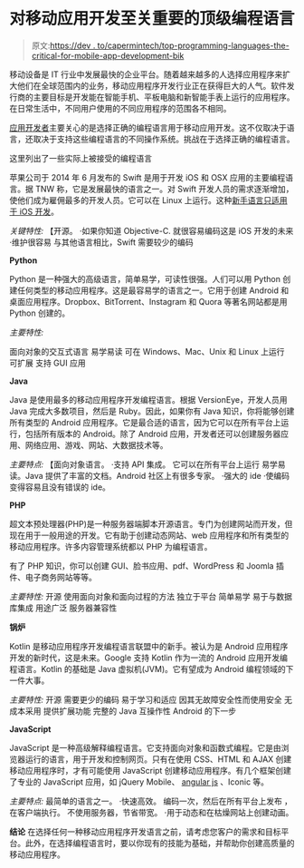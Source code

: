 # 对移动应用开发至关重要的顶级编程语言

> 原文:[https://dev . to/capermintech/top-programming-languages-the-critical-for-mobile-app-development-bik](https://dev.to/caperminttech/top-programming-languages-that-are-crucial-for-mobile-app-development-bik)

移动设备是 IT 行业中发展最快的企业平台。随着越来越多的人选择应用程序来扩大他们在全球范围内的业务，移动应用程序开发行业正在获得巨大的人气。软件发行商的主要目标是开发能在智能手机、平板电脑和新智能手表上运行的应用程序。在日常生活中，不同用户使用的不同应用程序的范围各不相同。

[应用开发者](https://www.capermint.com/app-developers-india/)主要关心的是选择正确的编程语言用于移动应用开发。这不仅取决于语言，还取决于支持这些编程语言的不同操作系统。挑战在于选择正确的编程语言。

这里列出了一些实际上被接受的编程语言

苹果公司于 2014 年 6 月发布的 Swift 是用于开发 iOS 和 OSX 应用的主要编程语言。据 TNW 称，它是发展最快的语言之一。对 Swift 开发人员的需求逐渐增加，使他们成为雇佣最多的开发人员。它可以在 Linux 上运行。这种[新手语言只适用于 iOS 开发](https://www.cso.com.au/blog/cso-bloggers/2017/09/07/ios-app-development-3-upcoming-realities-developers-need-to-be-aware-of/)。

*关键特性:*
【开源。
·如果你知道 Objective-C.
就很容易编码这是 iOS 开发的未来
·维护很容易
与其他语言相比，Swift 需要较少的编码

**Python**

Python 是一种强大的高级语言，简单易学，可读性很强。人们可以用 Python 创建任何类型的移动应用程序。这是最容易学的语言之一。它用于创建 Android 和桌面应用程序。Dropbox、BitTorrent、Instagram 和 Quora 等著名网站都是用 Python 创建的。

*主要特性:*

面向对象的交互式语言
易学易读
可在 Windows、Mac、Unix 和 Linux 上运行
可扩展
支持 GUI 应用

**Java**

Java 是使用最多的移动应用程序开发编程语言。根据 VersionEye，开发人员用 Java 完成大多数项目，然后是 Ruby。因此，如果你有 Java 知识，你将能够创建所有类型的 Android 应用程序。它是最合适的语言，因为它可以在所有平台上运行，包括所有版本的 Android。除了 Android 应用，开发者还可以创建服务器应用、网络应用、游戏、网站、大数据技术等。

*主要特点:*
【面向对象语言。
·支持 API 集成。
它可以在所有平台上运行
易学易读。Java 提供了丰富的文档。Android 社区上有很多专家。
·强大的 ide
·使编码变得容易且没有错误的 ide。

**PHP**

超文本预处理器(PHP)是一种服务器端脚本开源语言。专门为创建网站而开发，但现在用于一般用途的开发。它有助于创建动态网站、web 应用程序和所有类型的移动应用程序。许多内容管理系统都以 PHP 为编程语言。

有了 PHP 知识，你可以创建 GUI、脸书应用、pdf、WordPress 和 Joomla 插件、电子商务网站等等。

*主要特性:*
开源
使用面向对象和面向过程的方法
独立于平台
简单易学
易于与数据库集成
用途广泛
服务器兼容性

**锅炉**

Kotlin 是移动应用程序开发编程语言联盟中的新手。被认为是 Android 应用程序开发的新时代，这是未来。Google 支持 Kotlin 作为一流的 Android 应用开发编程语言。Kotlin 的基础是 Java 虚拟机(JVM)。它有望成为 Android 编程领域的下一件大事。

*主要特性:*
开源
需要更少的编码
易于学习和适应
因其无故障安全性而使用安全
无成本采用
提供扩展功能
完整的 Java 互操作性
Android 的下一步

**JavaScript**

JavaScript 是一种高级解释编程语言。它支持面向对象和函数式编程。它是由浏览器运行的语言，用于开发和控制网页。只有在使用 CSS、HTML 和 AJAX 创建移动应用程序时，才有可能使用 JavaScript 创建移动应用程序。有几个框架创建了专业的 JavaScript 应用，如 jQuery Mobile、 [angular js](https://www.indianappdevelopers.com/blog/angularjs-best-framework-mobile-application-development/) 、Iconic 等。

*主要特点:*
最简单的语言之一。
·快速高效。
编码一次，然后在所有平台上发布
，在客户端执行。
不使用服务器，节省带宽。
·用于动态和在枯燥网站上创建动画。

**结论**
在选择任何一种移动应用程序开发语言之前，请考虑您客户的需求和目标平台。此外，在选择编程语言时，要以你现有的技能为基础，并帮助你创建高质量的移动应用程序。